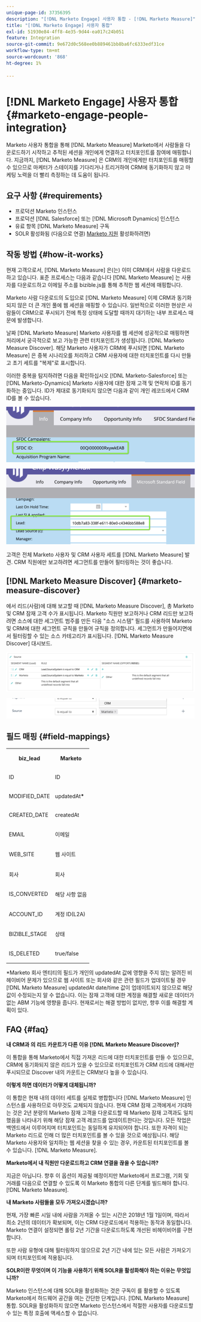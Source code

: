 ```yaml
---
unique-page-id: 37356395
description: "[!DNL Marketo Engage] 사용자 통합 - [!DNL Marketo Measure]"
title: "[!DNL Marketo Engage] 사용자 통합"
exl-id: 51930e84-4ff8-4e35-9d44-ea017c24b051
feature: Integration
source-git-commit: 9e672d0c568ee0b889461bb8ba6fc6333edf31ce
workflow-type: tm+mt
source-wordcount: '868'
ht-degree: 1%

---
```


# [!DNL Marketo Engage] 사용자 통합 {#marketo-engage-people-integration}

Marketo 사용자 통합을 통해 [!DNL Marketo Measure] Marketo에서 사람들을 다운로드하기 시작하고 추적된 세션을 개인에게 연결하고 터치포인트를 참여에 매핑합니다. 지금까지, [!DNL Marketo Measure] 은 CRM의 개인에게만 터치포인트를 매핑할 수 있으므로 마케터가 스테이지를 기다리거나 트리거하여 CRM에 동기화하지 않고 마케팅 노력을 더 빨리 측정하는 데 도움이 됩니다.

## 요구 사항 {#requirements}

* 프로덕션 Marketo 인스턴스
* 프로덕션 [!DNL Salesforce] 또는 [!DNL Microsoft Dynamics] 인스턴스
* 유료 항목 [!DNL Marketo Measure] 구독
* SOLR 활성화됨 (다음으로 연결) [Marketo 지원](https://nation.marketo.com/t5/Support/ct-p/Support) 활성화하려면)

## 작동 방법 {#how-it-works}

현재 고객으로서, [!DNL Marketo Measure] 은(는) 이미 CRM에서 사람을 다운로드하고 있습니다. 표준 프로세스는 다음과 같습니다 [!DNL Marketo Measure] 는 사용자를 다운로드하고 이메일 주소를 bizible.js를 통해 추적한 웹 세션에 매핑합니다.

Marketo 사람 다운로드의 도입으로 [!DNL Marketo Measure] 이제 CRM과 동기화되지 않은 더 큰 개인 풀에 웹 세션을 매핑할 수 있습니다. 일반적으로 이러한 현상은 사람들이 CRM으로 푸시되기 전에 특정 상태에 도달할 때까지 대기하는 내부 프로세스 때문에 발생합니다.

날짜 [!DNL Marketo Measure] Marketo 사용자를 웹 세션에 성공적으로 매핑하면 처리에서 궁극적으로 보고 가능한 관련 터치포인트가 생성됩니다. [!DNL Marketo Measure Discover]. 해당 Marketo 사용자가 CRM에 푸시되면 [!DNL Marketo Measure] 은 중복 시나리오를 처리하고 CRM 사용자에 대한 터치포인트를 다시 만들고 초기 세트를 &quot;복제&quot;로 표시합니다.

이러한 중복을 탐지하려면 다음을 확인하십시오 [!DNL Marketo-Salesforce] 또는 [!DNL Marketo-Dynamics] Marketo 사용자에 대한 잠재 고객 및 연락처 ID를 동기화하는 중입니다. ID가 제대로 동기화되지 않으면 다음과 같이 개인 레코드에서 CRM ID를 볼 수 있습니다.

![](assets/5a.png)

![](assets/5b.png)

고객은 전체 Marketo 사용자 및 CRM 사용자 세트를 [!DNL Marketo Measure] 발견. CRM 직원에만 보고하려면 세그먼트를 만들어 필터링하는 것이 좋습니다.

## [!DNL Marketo Measure Discover] {#marketo-measure-discover}

에서 리드(사람)에 대해 보고할 때 [!DNL Marketo Measure Discover], 총 Marketo 및 CRM 잠재 고객 수가 표시됩니다. Marketo 직원만 보고하거나 CRM 리드만 보고하려면 소스에 대한 세그먼트 범주를 만든 다음 &quot;소스 시스템&quot; 필드를 사용하여 Marketo 및 CRM에 대한 세그먼트 규칙을 만들어 규칙을 정의합니다. 세그먼트가 만들어지면에서 필터링할 수 있는 소스 카테고리가 표시됩니다. [!DNL Marketo Measure Discover] 대시보드.

![](assets/bizible-discover-1.png)

![](assets/bizible-discover-2.png)

## 필드 매핑 {#field-mappings}

<table> 
 <colgroup> 
  <col> 
  <col> 
 </colgroup> 
 <tbody> 
  <tr> 
   <th><p><strong>biz_lead</strong></p></th> 
   <th><p><strong>Marketo</strong></p></th> 
  </tr> 
  <tr> 
   <td><p>ID</p></td> 
   <td><p>ID</p></td> 
  </tr> 
  <tr> 
   <td><p>MODIFIED_DATE</p></td> 
   <td><p>updatedAt<strong>*</strong></p></td> 
  </tr> 
  <tr> 
   <td><p>CREATED_DATE</p></td> 
   <td><p>createdAt</p></td> 
  </tr> 
  <tr> 
   <td><p>EMAIL</p></td> 
   <td><p>이메일</p></td> 
  </tr> 
  <tr> 
   <td><p>WEB_SITE</p></td> 
   <td><p>웹 사이트</p></td> 
  </tr> 
  <tr> 
   <td><p>회사</p></td> 
   <td><p>회사</p></td> 
  </tr> 
  <tr> 
   <td><p>IS_CONVERTED</p></td> 
   <td><p>해당 사항 없음</p></td> 
  </tr> 
  <tr> 
   <td><p>ACCOUNT_ID</p></td> 
   <td><p>계정 ID(L2A)</p></td> 
  </tr> 
  <tr> 
   <td><p>BIZIBLE_STAGE</p></td> 
   <td><p>상태</p></td> 
  </tr> 
  <tr> 
   <td><p>IS_DELETED</p></td> 
   <td><p>true/false</p></td> 
  </tr> 
 </tbody> 
</table>

*Marketo 회사 엔티티의 필드가 개인의 updatedAt 값에 영향을 주지 않는 알려진 비헤이비어 문제가 있으므로 웹 사이트 또는 회사와 같은 관련 필드가 업데이트될 경우 [!DNL Marketo Measure] updatedAt date/time 값이 업데이트되지 않으므로 해당 값이 수정되는지 알 수 없습니다. 이는 잠재 고객에 대한 계정을 해결할 새로운 데이터가 없는 ABM 기능에 영향을 줍니다. 현재로서는 해결 방법이 없지만, 향후 이를 해결할 계획이 있다.

## FAQ {#faq}

**내 CRM과 의 리드 카운트가 다른 이유 [!DNL Marketo Measure Discover]?**

이 통합을 통해 Marketo에서 직접 가져온 리드에 대한 터치포인트를 만들 수 있으므로, CRM에 동기화되지 않은 리드가 있을 수 있으므로 터치포인트가 CRM 리드에 대해서만 푸시되므로 Discover 내의 카운트는 CRM보다 높을 수 있습니다.

**이렇게 하면 데이터가 어떻게 대체됩니까?**

이 통합은 현재 내의 데이터 세트를 실제로 병합합니다 [!DNL Marketo Measure] 인스턴스를 사용하므로 아무것도 교체되지 않습니다. 현재 CRM 잠재 고객에게서 기대하는 것은 2년 분량의 Marketo 잠재 고객을 다운로드할 때 Marketo 잠재 고객과도 일치했음을 나타내기 위해 해당 잠재 고객 레코드를 업데이트한다는 것입니다. 모든 작업은 백엔드에서 이루어지며 터치포인트는 동일하게 유지되어야 합니다. 또한 자격이 되는 Marketo 리드로 인해 더 많은 터치포인트를 볼 수 있을 것으로 예상됩니다. 해당 Marketo 사용자와 일치하는 웹 세션을 찾을 수 있는 경우, 카운트된 터치포인트를 볼 수 있습니다. [!DNL Marketo Measure].

**Marketo에서 내 직원만 다운로드하고 CRM 연결을 끊을 수 있습니까?**

지금은 아닙니다. 향후 이 옵션이 제공될 예정이지만 Marketo에서 프로그램, 기회 및 거래를 다음으로 연결할 수 있도록 이 Marketo 통합의 다른 단계를 빌드해야 합니다. [!DNL Marketo Measure].

**내 Marketo 사람들을 모두 가져오시겠습니까?**

현재, 가장 빠른 시일 내에 사람을 가져올 수 있는 시간은 2018년 1월 1일이며, 따라서 최소 2년의 데이터가 확보되며, 이는 CRM 다운로드에서 적용하는 동작과 동일합니다. Marketo 연결이 설정되면 롤링 2년 기간을 다운로드하도록 개선된 비헤이비어를 구현합니다.

또한 사람 유형에 대해 필터링하지 않으므로 2년 기간 내에 있는 모든 사람은 가져오기되며 터치포인트에 적용됩니다.

**SOLR이란 무엇이며 이 기능을 사용하기 위해 SOLR을 활성화해야 하는 이유는 무엇입니까?**

Marketo 인스턴스에 대해 SOLR을 활성화하는 것은 구독이 를 활용할 수 있도록 Marketo에서 하드웨어 공간을 여는 간단한 단계입니다. [!DNL Marketo Measure] 통합. SOLR을 활성화하지 않으면 Marketo 인스턴스에서 적절한 사용자를 다운로드할 수 있는 특정 호출에 액세스할 수 없습니다.
